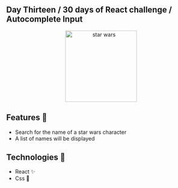 ## Day Thirteen / 30 days of React challenge / Autocomplete Input

<p  align="center">
<img  src="https://media.giphy.com/media/K9yzeKyvvva9i/giphy.gif"  height="190" alt="star wars">
</p>

## Features :unicorn: 
* Search for the name of a star wars character
* A list of names will be displayed

## Technologies :mag_right:
* React :sparkles:
* Css :nail_care:

